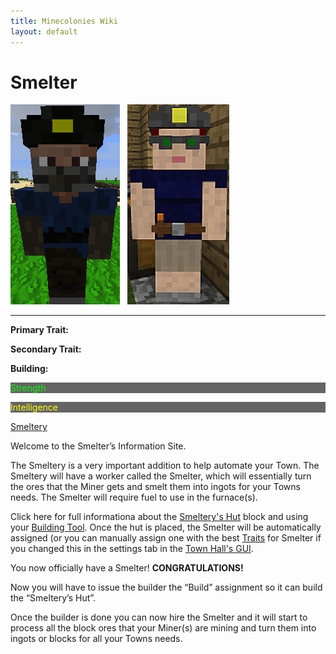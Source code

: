 ```yaml
---
title: Minecolonies Wiki
layout: default
---
```

# Smelter

<div class="infobox box text-center">
<img src="../../assets/images/workers/miner_m.png" alt="Smelter Male" />&nbsp;&nbsp;&nbsp;<img src="../../assets/images/workers/miner_f.png" alt="Smelter Female" />
<hr />
  <div class="row section-text text-left">
    <div class="col">
      <p><strong>Primary Trait:</strong></p>
      <p><strong>Secondary Trait:</strong></p>
      <p><strong>Building:</strong></p>
    </div>
    <div class="col">
      <p style="background-color:rgb(100, 100, 100); color:rgb(0, 255, 0);">Strength</p>
      <p style="background-color:rgb(100, 100, 100); color:rgb(255, 255, 0);">Intelligence</p>
      <p><a href="../buildings/smeltery">Smeltery</a></p>
    </div>
  </div>
</div>

Welcome to the Smelter’s Information Site.

The Smeltery is a very important addition to help automate your Town. The Smeltery will have a worker called the Smelter, which will essentially turn the ores that the Miner gets and smelt them into ingots for your Towns needs. The Smelter will require fuel to use in the furnace(s).

Click here for full informationa about the [Smeltery's Hut](../buildings/smeltery) block and using your [Building Tool](../items/buildingtool). Once the hut is placed, the Smelter will be automatically assigned (or you can manually assign one with the best  [Traits](../systems/workerinfo) for Smelter if you changed this in the settings tab in the [Town Hall's GUI](../../source/buildings/townhall).

You now officially have a Smelter! **CONGRATULATIONS!**

Now you will have to issue the builder the “Build” assignment so it can build the “Smeltery’s Hut”. 

Once the builder is done you can now hire the Smelter and it will start to process all the block ores that your Miner(s) are mining and turn them into ingots or blocks for all your Towns needs.

<br><br><br><br>

